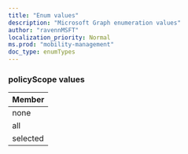 ```yaml
---
title: "Enum values"
description: "Microsoft Graph enumeration values"
author: "ravennMSFT"
localization_priority: Normal
ms.prod: "mobility-management"
doc_type: enumTypes
---
```


### policyScope values

|Member|
|:---|
|none|
|all|
|selected|
